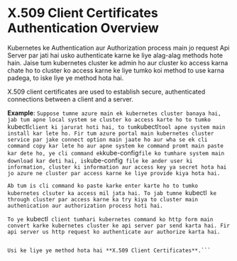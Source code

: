 # X.509 Client Certificates Authentication Overview

Kubernetes ke Authentication aur Authorization process main jo request Api Server par jati hai usko authenticate karne ke liye alag-alag methods hote hain. Jaise tum kubernetes cluster ke admin ho aur cluster ko access karna chate ho to cluster ko access karne ke liye tumko koi method to use karna padega, to iske liye ye method hota hai.

X.509 client certificates are used to establish secure, authenticated connections between a client and a server.

**Example**:
```Suppose tumne azure main ek kubernetes cluster banaya hai, jab tum apne local system se cluster ko access karte ho to tumko ```kubectl``` client ki jarurat hoti hai, to tum ```kubectl``` tool apne system main install kar lete ho. Fir tum azure portal main kubernetes cluster service par jake connect option main jaate ho aur wha se ek cli command copy kar lete ho aur apne system ke command promt main paste kar dete ho, ye cli command ek ```kube-config``` file ko tumhare system main download kar deti hai, is ```kube-config``` file ke ander user ki information, cluster ki information aur access key ya secret hota hai jo azure ne cluster par access karne ke liye provide kiya hota hai.```

```Ab tum is cli command ko paste karke enter karte ho to tumko kubernetes clsuter ka access mil jata hai. To jab tumne ```kubectl``` ke through cluster par access karne ka try kiya to cluster main authenication aur authorization process hoti hai.```

```To ye ```kubectl``` client tumhari kubernetes command ko http form main convert karke kubernetes cluster ke api server par send karta hai. Fir api server us http request ko authenticate aur authorize karta hai.```

```Uper tumne dekha ki cluster par access karne ke liye tumne azure ke secret ya token ka use kiya. Lekin hum khud ka secret ya token create karke bhi cluster par access le sakte hain.

Usi ke liye ye method hota hai **X.509 Client Certificates**.```


